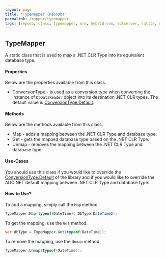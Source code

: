```yaml
---
layout: page
title: "TypeMapper (RepoDb)"
permalink: /mapper/typemapper
tags: [repodb, class, typemapper, orm, hybrid-orm, sqlserver, sqlite, mysql, postgresql]
---
```


## TypeMapper

A static class that is used to map a .NET CLR Type into its equivalent database type.

#### Properties

Below are the properties available from this class.

- ConversionType - is used as a conversion type when converting the instance of `DbDataReader` object into its destination .NET CLR types. The default value is [ConversionType.Default](/enumeration/conversiontype).

#### Methods

Below are the methods available from this class.

- Map - adds a mapping between the .NET CLR Type and database type.
- Get - gets the mapped database type based on the .NET CLR Type.
- Unmap - removes the mapping between the .NET CLR Type and database type.

#### Use-Cases

You should use this class if you would like to override the [ConversionType.Default](/enumeration/conversiontype) of the library and if you would like to override the ADO.NET default mapping between .NET CLR Type and database type.

#### How to Use?

To add a mapping, simply call the `Map` method.

```csharp
TypeMapper.Map(typeof(DateTime), DbType.DateTime2);
```

To get the mapping, use the `Get` method.

```csharp
var dbType = TypeMapper.Get(typeof(DateTime));
```

To remove the mapping, use the `Unmap` method.

```csharp
TypeMapper.Unmap(typeof(DateTime));
```
